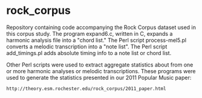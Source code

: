 rock_corpus
===========

Repository containing code accompanying the Rock Corpus dataset used in this
corpus study. The program expand6.c, written in C, expands a harmonic analysis
file into a "chord list." The Perl script process-mel5.pl converts a melodic
transcription into a "note list". The Perl script add_timings.pl adds absolute
timing info to a note list or chord list.

Other Perl scripts were used to extract aggregate statistics about from one or
more harmonic analyses or melodic transcriptions. These programs were used to
generate the statistics presented in our 2011 Popular Music paper:

    http://theory.esm.rochester.edu/rock_corpus/2011_paper.html

